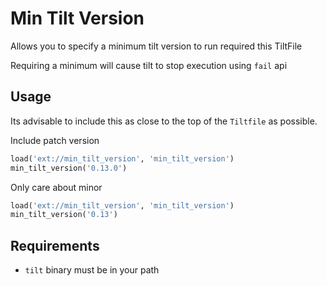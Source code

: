 # Min Tilt Version

Allows you to specify a minimum tilt version to run required this TiltFile

Requiring a minimum will cause tilt to stop execution using `fail` api

## Usage

Its advisable to include this as close to the top of the `Tiltfile` as possible.

Include patch version

```py
load('ext://min_tilt_version', 'min_tilt_version')
min_tilt_version('0.13.0')
```

Only care about minor

```py
load('ext://min_tilt_version', 'min_tilt_version')
min_tilt_version('0.13')
```

## Requirements

* `tilt` binary must be in your path
